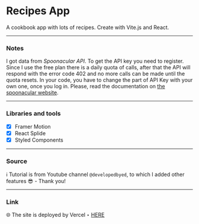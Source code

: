 # Recipes App
A cookbook app with lots of recipes. Create with Vite.js and React.

---
### Notes
I got data from _Spoonacular API_. To get the API key you need to register. Since I use the free plan there is a daily quota of calls, after that the API will respond with the error code 402 and no more calls can be made until the quota resets. In your code, you have to change the part of API Key with your own one, once you log in. Please, read the documentation on [the spoonacular website](https://spoonacular.com/food-api).

---
### Libraries and tools
- [x] Framer Motion
- [x] React Splide
- [x] Styled Components

---
### Source
:information_source: Tutorial is from Youtube channel ```@developedbyed```, to which I added other features :sunglasses: - Thank you!
 
---
### Link
:globe_with_meridians: The site is deployed by Vercel ‣ [HERE](https://recipes-app-hazel-zeta.vercel.app/)
